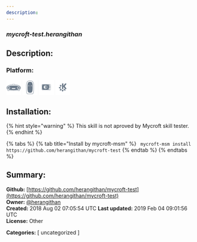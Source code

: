 ```yaml
---
description: 
---
```


### _mycroft-test.herangithan_  
## Description:  
  
  
  
### Platform:  
 ![Mark I](../.gitbook/assets/mark-1-icon.png)  ![Mark II](../.gitbook/assets/mark-2-icon.png)  ![Picroft](../.gitbook/assets/picroft-icon.png)  ![plasmoid](../.gitbook/assets/kde.png)   
## Installation:  
{% hint style="warning" %}
This skill is not aproved by Mycroft skill tester.
{% endhint %}
    
{% tabs %}
{% tab title="Install by mycroft-msm" %}
``` mycroft-msm install https://github.com/herangithan/mycroft-test```
{% endtab %}
  {% endtabs %}
    
## Summary:  
**Github:** [https://github.com/herangithan/mycroft-test](https://github.com/herangithan/mycroft-test)  
**Owner:** [@herangithan](https://github.com/herangithan)  
**Created:** 2018 Aug 02 07:05:54 UTC  **Last updated:** 2019 Feb 04 09:01:56 UTC  
**License:** Other  
  
**Categories:** [ uncategorized ]   

